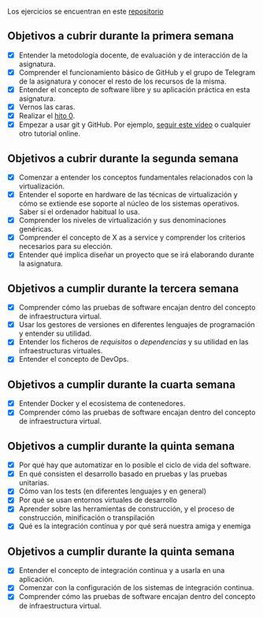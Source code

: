 Los ejercicios se encuentran en este [repositorio](https://github.com/morevi/iv-ejercicios)

## Objetivos a cubrir durante la primera semana

- [x] Entender la metodología docente, de evaluación y de interacción de la asignatura.
- [x] Comprender el funcionamiento básico de GitHub y el grupo de Telegram de la asignatura y conocer el resto de los recursos de la misma.
- [x] Entender el concepto de software libre y su aplicación práctica en esta asignatura.
- [x] Vernos las caras.
- [x] Realizar el [hito 0](http://jj.github.io/IV/documentos/proyecto/0.Repositorio).
- [x] Empezar a usar git y GitHub. Por ejemplo, [seguir este vídeo](https://www.youtube.com/watch?v=gmXyJI01qa8) o cualquier otro tutorial online.

## Objetivos a cubrir durante la segunda semana

- [x] Comenzar a entender los conceptos fundamentales relacionados con la virtualización.
- [x] Entender el soporte en hardware de las técnicas de virtualización y cómo se extiende ese soporte al núcleo de los sistemas operativos. Saber si el ordenador habitual lo usa.
- [x] Comprender los niveles de virtualización y sus denominaciones genéricas.
- [x] Comprender el concepto de X as a service y comprender los criterios necesarios para su elección.
- [x] Entender qué implica diseñar un proyecto que se irá elaborando durante la asignatura.

## Objetivos a cumplir durante la tercera semana
- [x] Comprender cómo las pruebas de software encajan dentro del concepto de infraestructura virtual.
- [x] Usar los gestores de versiones en diferentes lenguajes de programación y entender su utilidad.
- [x] Entender los ficheros de *requisitos* o *dependencias* y su utilidad en las infraestructuras virtuales.
- [x] Entender el concepto de DevOps.

## Objetivos a cumplir durante la cuarta semana
- [x] Entender Docker y el ecosistema de contenedores.
- [x] Comprender cómo las pruebas de software encajan dentro del concepto de infraestructura virtual.

## Objetivos a cumplir durante la quinta semana
- [x] Por qué hay que automatizar en lo posible el ciclo de vida del software.
- [x] En qué consisten el desarrollo basado en pruebas y las pruebas unitarias.
- [x] Cómo van los tests (en diferentes lenguajes y en general)
- [x] Por qué se usan entornos virtuales de desarrollo
- [x] Aprender sobre las herramientas de construcción, y el proceso de construcción, minificación o transpilación
- [x] Qué es la integración contínua y por qué será nuestra amiga y enemiga

## Objetivos a cumplir durante la quinta semana
- [x] Entender el concepto de integración continua y a usarla en una aplicación.
- [x] Comenzar con la configuración de los sistemas de integración continua.
- [x] Comprender cómo las pruebas de software encajan dentro del concepto de infraestructura virtual.
